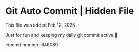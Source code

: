 # Git Auto Commit | Hidden File

This file was added Feb 12, 2025

Just for fun and keeping my daily git commit active 🤪

commit number: 646089
